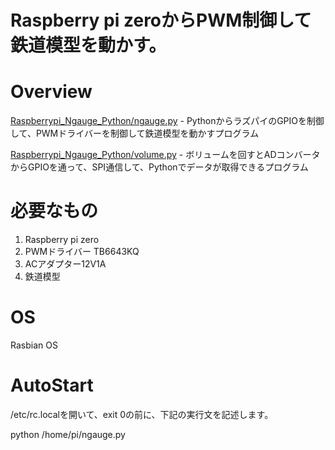 # Raspberry pi zeroからPWM制御して鉄道模型を動かす。

# Overview

[Raspberrypi_Ngauge_Python/ngauge.py](https://github.com/mswaka/Raspberrypi_Ngauge_Python/blob/master/ngauge.py) - PythonからラズパイのGPIOを制御して、PWMドライバーを制御して鉄道模型を動かすプログラム

[Raspberrypi_Ngauge_Python/volume.py](https://github.com/mswaka/Raspberrypi_Ngauge_Python/blob/master/volume.py) - ボリュームを回すとADコンバータからGPIOを通って、SPI通信して、Pythonでデータが取得できるプログラム

# 必要なもの
1. Raspberry pi zero
2. PWMドライバー TB6643KQ
3. ACアダプター12V1A
4. 鉄道模型

# OS
Rasbian OS

# AutoStart
/etc/rc.localを開いて、exit 0の前に、下記の実行文を記述します。

python /home/pi/ngauge.py
